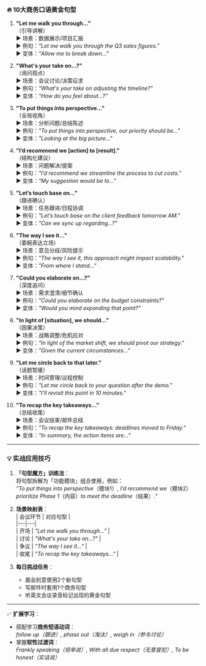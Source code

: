 ### 🔥 **10大商务口语黄金句型**  
1. **"Let me walk you through..."**  
   （引导讲解）  
   ▶️ 场景：数据展示/项目汇报  
   ▶️ 例句：*"Let me walk you through the Q3 sales figures."*  
   ▶️ 变体：*"Allow me to break down..."*

2. **"What's your take on...?"**  
   （询问观点）  
   ▶️ 场景：会议讨论/决策征求  
   ▶️ 例句：*"What's your take on adjusting the timeline?"*  
   ▶️ 变体：*"How do you feel about...?"*

3. **"To put things into perspective..."**  
   （全局视角）  
   ▶️ 场景：分析问题/总结陈述  
   ▶️ 例句：*"To put things into perspective, our priority should be..."*  
   ▶️ 变体：*"Looking at the big picture..."*

4. **"I’d recommend we [action] to [result]."**  
   （结构化建议）  
   ▶️ 场景：问题解决/提案  
   ▶️ 例句：*"I’d recommend we streamline the process to cut costs."*  
   ▶️ 变体：*"My suggestion would be to..."*

5. **"Let’s touch base on..."**  
   （跟进确认）  
   ▶️ 场景：任务跟进/日程协调  
   ▶️ 例句：*"Let’s touch base on the client feedback tomorrow AM."*  
   ▶️ 变体：*"Can we sync up regarding...?"*

6. **"The way I see it..."**  
   （委婉表达立场）  
   ▶️ 场景：意见分歧/风险提示  
   ▶️ 例句：*"The way I see it, this approach might impact scalability."*  
   ▶️ 变体：*"From where I stand..."*

7. **"Could you elaborate on...?"**  
   （深度追问）  
   ▶️ 场景：需求澄清/细节确认  
   ▶️ 例句：*"Could you elaborate on the budget constraints?"*  
   ▶️ 变体：*"Would you mind expanding that point?"*

8. **"In light of [situation], we should..."**  
   （因果决策）  
   ▶️ 场景：战略调整/危机应对  
   ▶️ 例句：*"In light of the market shift, we should pivot our strategy."*  
   ▶️ 变体：*"Given the current circumstances..."*

9. **"Let me circle back to that later."**  
   （话题暂缓）  
   ▶️ 场景：时间管理/议程控制  
   ▶️ 例句：*"Let me circle back to your question after the demo."*  
   ▶️ 变体：*"I’ll revisit this point in 10 minutes."*

10. **"To recap the key takeaways..."**  
    （总结收尾）  
    ▶️ 场景：会议结束/邮件总结  
    ▶️ 例句：*"To recap the key takeaways: deadlines moved to Friday."*  
    ▶️ 变体：*"In summary, the action items are..."*

---

### 💡 **实战应用技巧**  
1. **「句型魔方」训练法**：  
   将句型拆解为「功能模块」组合使用，例如：  
   *"To put things into perspective*（模块1）*, I’d recommend we*（模块2）*prioritize Phase 1*（内容）*to meet the deadline*（结果）*."*

2. **场景映射表**：  
   | 会议环节 | 对应句型 |  
   |---|---|  
   | 开场 | *"Let me walk you through..."* |  
   | 讨论 | *"What's your take on...?"* |  
   | 争议 | *"The way I see it..."* |  
   | 收尾 | *"To recap the key takeaways..."* |

3. **每日挑战任务**：  
   - 晨会刻意使用2个新句型  
   - 写邮件时套用1个商务句型  
   - 听英文会议录音标记出现的黄金句型

---

✅ **扩展学习**：  
- 搭配学习**商务短语动词**：  
  *follow up（跟进）, phase out（淘汰）, weigh in（参与讨论）*  
- 掌握**软性过渡词**：  
  *Frankly speaking（坦率说）, With all due respect（无意冒犯）, To be honest（实话说）*
